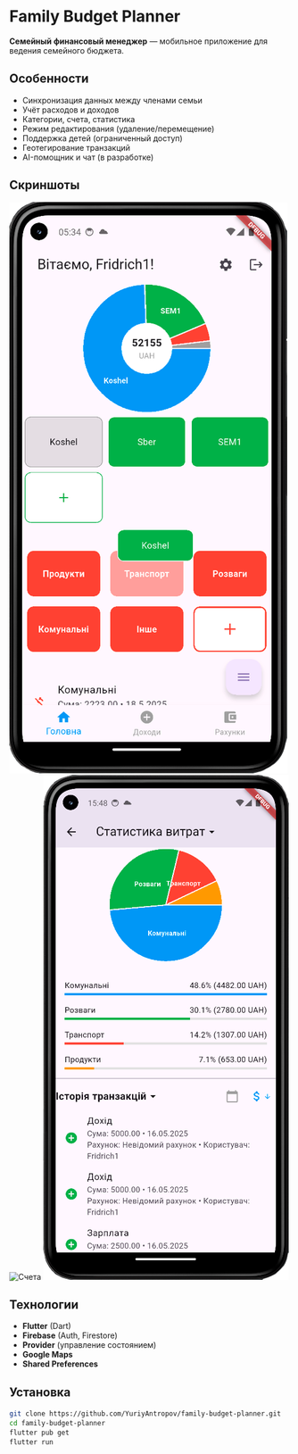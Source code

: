 # Family Budget Planner

**Семейный финансовый менеджер** — мобильное приложение для ведения семейного бюджета.

## Особенности
- Синхронизация данных между членами семьи
- Учёт расходов и доходов
- Категории, счета, статистика
- Режим редактирования (удаление/перемещение)
- Поддержка детей (ограниченный доступ)
- Геотегирование транзакций
- AI-помощник и чат (в разработке)

## Скриншоты
![Главная](screenshots/home.png)
![Счета](screenshots/accounts.png)
![Статистика](screenshots/stats.png)

## Технологии
- **Flutter** (Dart)
- **Firebase** (Auth, Firestore)
- **Provider** (управление состоянием)
- **Google Maps**
- **Shared Preferences**

## Установка
```bash
git clone https://github.com/YuriyAntropov/family-budget-planner.git
cd family-budget-planner
flutter pub get
flutter run